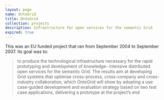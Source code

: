 ```yaml
---
layout: page
name: OntoGrid
title: OntoGrid
collection: projects
description: Infrastructure for open services for the semantic Grid
expired: true
---
```


This was an EU funded project that ran from September 2004 to September 2007. Its goal was to:

>to produce the technological infrastructure
>necessary for the rapid prototyping and development of knowledge-
>intensive distributed open services for the semantic Grid. The results aim
>at developing Grid systems that optimise cross-process, cross-company and
>cross-industry collaboration, which OntoGrid will show by adopting a use
>case-guided development and evaluation strategy based on two test case
>applications, delivering a prototype at the project’s end
